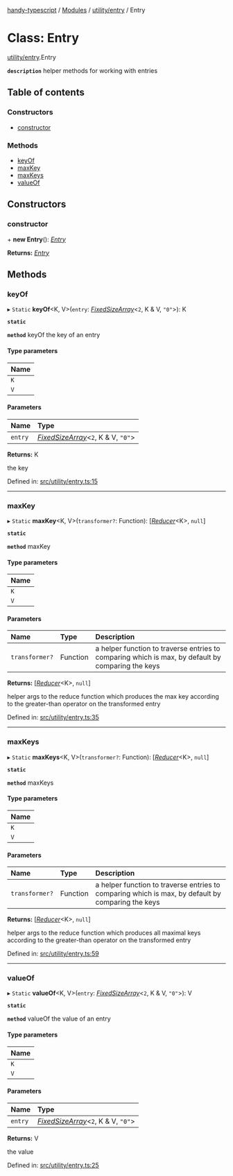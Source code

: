 [handy-typescript](../README.md) / [Modules](../modules.md) / [utility/entry](../modules/utility_entry.md) / Entry

# Class: Entry

[utility/entry](../modules/utility_entry.md).Entry

**`description`** helper methods for working with entries

## Table of contents

### Constructors

- [constructor](utility_entry.entry.md#constructor)

### Methods

- [keyOf](utility_entry.entry.md#keyof)
- [maxKey](utility_entry.entry.md#maxkey)
- [maxKeys](utility_entry.entry.md#maxkeys)
- [valueOf](utility_entry.entry.md#valueof)

## Constructors

### constructor

\+ **new Entry**(): [*Entry*](utility_entry.entry.md)

**Returns:** [*Entry*](utility_entry.entry.md)

## Methods

### keyOf

▸ `Static` **keyOf**<K, V\>(`entry`: [*FixedSizeArray*](../modules/utility_fixed_array_size.md#fixedsizearray)<``2``, K & V, ``"0"``\>): K

**`static`**

**`method`** keyOf the key of an entry

#### Type parameters

| Name |
| :------ |
| `K` |
| `V` |

#### Parameters

| Name | Type |
| :------ | :------ |
| `entry` | [*FixedSizeArray*](../modules/utility_fixed_array_size.md#fixedsizearray)<``2``, K & V, ``"0"``\> |

**Returns:** K

the key

Defined in: [src/utility/entry.ts:15](https://github.com/robbiemu/handy-typescript/blob/0ef0b5c/src/utility/entry.ts#L15)

___

### maxKey

▸ `Static` **maxKey**<K, V\>(`transformer?`: Function): [[*Reducer*](../modules/types_arrow_function.md#reducer)<K\>, ``null``]

**`static`**

**`method`** maxKey

#### Type parameters

| Name |
| :------ |
| `K` |
| `V` |

#### Parameters

| Name | Type | Description |
| :------ | :------ | :------ |
| `transformer?` | Function | a helper function to traverse entries to comparing which is max, by default by comparing the keys |

**Returns:** [[*Reducer*](../modules/types_arrow_function.md#reducer)<K\>, ``null``]

helper args to the reduce function which produces the max key according to the greater-than operator on the transformed entry

Defined in: [src/utility/entry.ts:35](https://github.com/robbiemu/handy-typescript/blob/0ef0b5c/src/utility/entry.ts#L35)

___

### maxKeys

▸ `Static` **maxKeys**<K, V\>(`transformer?`: Function): [[*Reducer*](../modules/types_arrow_function.md#reducer)<K\>, ``null``]

**`static`**

**`method`** maxKeys

#### Type parameters

| Name |
| :------ |
| `K` |
| `V` |

#### Parameters

| Name | Type | Description |
| :------ | :------ | :------ |
| `transformer?` | Function | a helper function to traverse entries to comparing which is max, by default by comparing the keys |

**Returns:** [[*Reducer*](../modules/types_arrow_function.md#reducer)<K\>, ``null``]

helper args to the reduce function which produces all maximal keys according to the greater-than operator on the transformed entry

Defined in: [src/utility/entry.ts:59](https://github.com/robbiemu/handy-typescript/blob/0ef0b5c/src/utility/entry.ts#L59)

___

### valueOf

▸ `Static` **valueOf**<K, V\>(`entry`: [*FixedSizeArray*](../modules/utility_fixed_array_size.md#fixedsizearray)<``2``, K & V, ``"0"``\>): V

**`static`**

**`method`** valueOf the value of an entry

#### Type parameters

| Name |
| :------ |
| `K` |
| `V` |

#### Parameters

| Name | Type |
| :------ | :------ |
| `entry` | [*FixedSizeArray*](../modules/utility_fixed_array_size.md#fixedsizearray)<``2``, K & V, ``"0"``\> |

**Returns:** V

the value

Defined in: [src/utility/entry.ts:25](https://github.com/robbiemu/handy-typescript/blob/0ef0b5c/src/utility/entry.ts#L25)
